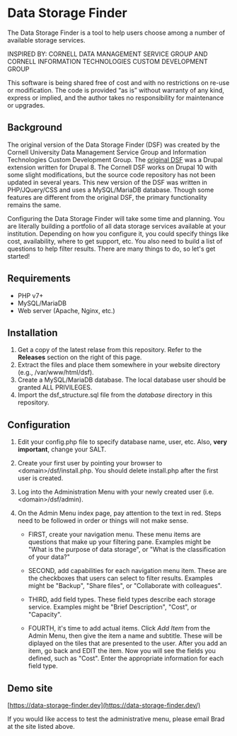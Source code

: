 # Data Storage Finder
The Data Storage Finder is a tool to help users choose among a number of available storage services.

INSPIRED BY: CORNELL DATA MANAGEMENT SERVICE GROUP AND CORNELL INFORMATION TECHNOLOGIES CUSTOM DEVELOPMENT GROUP

This software is being shared free of cost and with no restrictions on re-use or modification. The code is provided “as is” without warranty of any kind, express or implied, and the author takes no responsibility for maintenance or upgrades.

## Background
The original version of the Data Storage Finder (DSF) was created by the Cornell University Data Management Service Group and Information Technologies Custom Development Group. The [original DSF](https://github.com/CU-CommunityApps/CD-finder) was a Drupal extension written for Drupal 8. The Cornell DSF works on Drupal 10 with some slight modifications, but the source code repository has not been updated in several years. This new version of the DSF was written in PHP/JQuery/CSS and uses a MySQL/MariaDB database. Though some features are different from the original DSF, the primary functionality remains the same.

Configuring the Data Storage Finder will take some time and planning. You are literally building a portfolio of all data storage services available at your institution. Depending on how you configure it, you could specify things like cost, availability, where to get support, etc. You also need to build a list of questions to help filter results. There are many things to do, so let's get started!

## Requirements
- PHP v7+
- MySQL/MariaDB
- Web server (Apache, Nginx, etc.)

## Installation
1. Get a copy of the latest relase from this repository. Refer to the **Releases** section on the right of this page.
2. Extract the files and place them somewhere in your website directory (e.g., /var/www/html/dsf).
3. Create a MySQL/MariaDB database. The local database user should be granted ALL PRIVILEGES.
4. Import the dsf_structure.sql file from the *database* directory in this repository.

## Configuration
1. Edit your config.php file to specify database name, user, etc. Also, **very important**, change your SALT.
2. Create your first user by pointing your browser to &lt;domain&gt;/dsf/install.php. You should delete install.php after the first user is created.
3. Log into the Administration Menu with your newly created user (i.e. &lt;domain&gt;/dsf/admin).
4. On the Admin Menu index page, pay attention to the text in red. Steps need to be followed in order or things will not make sense.  
  
    * FIRST, create your navigation menu. These menu items are questions that make up your filtering pane. Examples might be "What is the purpose of data storage", or "What is the classification of your data?"  
  
    * SECOND, add capabilities for each navigation menu item. These are the checkboxes that users can select to filter results. Examples might be "Backup", "Share files", or "Collaborate with colleagues".  
  
    * THIRD, add field types. These field types describe each storage service. Examples might be "Brief Description", "Cost", or "Capacity".  
  
    * FOURTH, it's time to add actual items. Click *Add Item* from the Admin Menu, then give the item a name and subtitle. These will be diplayed on the tiles that are presented to the user. After you add an item, go back and EDIT the item. Now you will see the fields you defined, such as "Cost". Enter the appropriate information for each field type.  

## Demo site
[https://data-storage-finder.dev](https://data-storage-finder.dev/)  
  
If you would like access to test the administrative menu, please email Brad at the site listed above.


